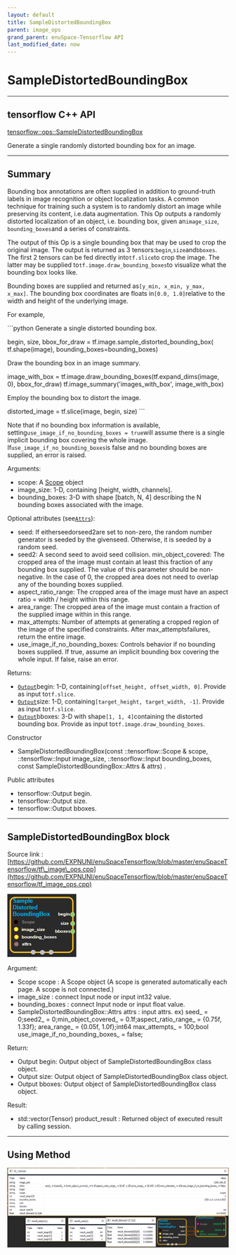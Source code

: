 ```yaml
--- 
layout: default 
title: SampleDistortedBoundingBox 
parent: image_ops 
grand_parent: enuSpace-Tensorflow API 
last_modified_date: now 
--- 
```


# SampleDistortedBoundingBox

---

## tensorflow C++ API

[tensorflow::ops::SampleDistortedBoundingBox](https://www.tensorflow.org/api_docs/cc/class/tensorflow/ops/sample-distorted-bounding-box)

Generate a single randomly distorted bounding box for an image.

---

## Summary

Bounding box annotations are often supplied in addition to ground-truth labels in image recognition or object localization tasks. A common technique for training such a system is to randomly distort an image while preserving its content, i.e.data augmentation. This Op outputs a randomly distorted localization of an object, i.e. bounding box, given an`image_size`, `bounding_boxes`and a series of constraints.

The output of this Op is a single bounding box that may be used to crop the original image. The output is returned as 3 tensors:`begin`,`size`and`bboxes`. The first 2 tensors can be fed directly into`tf.slice`to crop the image. The latter may be supplied to`tf.image.draw_bounding_boxes`to visualize what the bounding box looks like.

Bounding boxes are supplied and returned as`[y_min, x_min, y_max, x_max]`. The bounding box coordinates are floats in`[0.0, 1.0]`relative to the width and height of the underlying image.

For example,

\`\`\`python Generate a single distorted bounding box.

begin, size, bbox\_for\_draw = tf.image.sample\_distorted\_bounding\_box\( tf.shape\(image\), bounding\_boxes=bounding\_boxes\)

Draw the bounding box in an image summary.

image\_with\_box = tf.image.draw\_bounding\_boxes\(tf.expand\_dims\(image, 0\), bbox\_for\_draw\) tf.image\_summary\('images\_with\_box', image\_with\_box\)

Employ the bounding box to distort the image.

distorted\_image = tf.slice\(image, begin, size\) \`\`\`

Note that if no bounding box information is available, setting`use_image_if_no_bounding_boxes = true`will assume there is a single implicit bounding box covering the whole image. If`use_image_if_no_bounding_boxes`is false and no bounding boxes are supplied, an error is raised.

Arguments:

* scope: A [Scope](https://www.tensorflow.org/api_docs/cc/class/tensorflow/scope.html#classtensorflow_1_1_scope) object
* image\_size: 1-D, containing \[height, width, channels\].
* bounding\_boxes: 3-D with shape \[batch, N, 4\] describing the N bounding boxes associated with the image.

Optional attributes \(see[`Attrs`](https://www.tensorflow.org/api_docs/cc/struct/tensorflow/ops/quantized-resize-bilinear/attrs.html#structtensorflow_1_1ops_1_1_quantized_resize_bilinear_1_1_attrs)\):

* seed: If eitherseedorseed2are set to non-zero, the random number generator is seeded by the givenseed. Otherwise, it is seeded by a random seed.
* seed2: A second seed to avoid seed collision.
  min\_object\_covered: The cropped area of the image must contain at least this fraction of any bounding box supplied. The value of this parameter should be non-negative. In the case of 0, the cropped area does not need to overlap any of the bounding boxes supplied.
* aspect\_ratio\_range: The cropped area of the image must have an aspect ratio = width / height within this range.
* area\_range: The cropped area of the image must contain a fraction of the supplied image within in this range.
* max\_attempts: Number of attempts at generating a cropped region of the image of the specified constraints. After
  max\_attemptsfailures, return the entire image.
* use\_image\_if\_no\_bounding\_boxes: Controls behavior if no bounding boxes supplied. If true, assume an implicit bounding box covering the whole input. If false, raise an error.

Returns:

* [`Output`](https://www.tensorflow.org/api_docs/cc/class/tensorflow/output.html#classtensorflow_1_1_output)begin: 1-D, containing`[offset_height, offset_width, 0]`. Provide as input to`tf.slice`.
* [`Output`](https://www.tensorflow.org/api_docs/cc/class/tensorflow/output.html#classtensorflow_1_1_output)size: 1-D, containing`[target_height, target_width, -1]`. Provide as input to`tf.slice`.
* [`Output`](https://www.tensorflow.org/api_docs/cc/class/tensorflow/output.html#classtensorflow_1_1_output)bboxes: 3-D with shape`[1, 1, 4]`containing the distorted bounding box. Provide as input to`tf.image.draw_bounding_boxes`.

Constructor

* SampleDistortedBoundingBox\(const ::tensorflow::Scope & scope, ::tensorflow::Input image\_size, ::tensorflow::Input bounding\_boxes, const SampleDistortedBoundingBox::Attrs & attrs\) .

Public attributes

* tensorflow::Output begin.
* tensorflow::Output size.
* tensorflow::Output bboxes.

---

## SampleDistortedBoundingBox block

Source link : [https://github.com/EXPNUNI/enuSpaceTensorflow/blob/master/enuSpaceTensorflow/tf\_image\_ops.cpp](https://github.com/EXPNUNI/enuSpaceTensorflow/blob/master/enuSpaceTensorflow/tf_image_ops.cpp)

![](./assets/image_SampleDistortedBoundingBox_Symbol.png)

Argument:

* Scope scope : A Scope object \(A scope is generated automatically each page. A scope is not connected.\)
* image\_size : connect  Input node or input int32 value.
* bounding\_boxes : connect Input node or input float value.
* SampleDistortedBoundingBox::Attrs  attrs : input attrs. ex\) seed\_ = 0;seed2\_ = 0;min\_object\_covered\_ = 0.1f;aspect\_ratio\_range\_ = {0.75f, 1.33f}; area\_range\_ = {0.05f, 1.0f};int64 max\_attempts\_ = 100;bool use\_image\_if\_no\_bounding\_boxes\_ = false;

Return:

* Output begin: Output object of SampleDistortedBoundingBox class object.
* Output size: Output object of SampleDistortedBoundingBox class object.
* Output bboxes: Output object of SampleDistortedBoundingBox class object.

Result:

* std::vector\(Tensor\) product\_result : Returned object of executed result by calling session.

---

## Using Method

![](./assets/image_SampleDistortedBoundingBox_Method.png)

